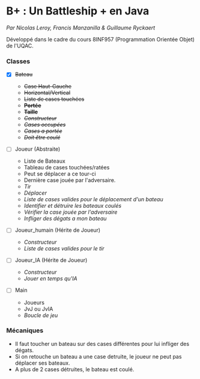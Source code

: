 # B+ : Un Battleship +  en Java

*Par Nicolas Leroy, Francis Manzanilla & Guillaume Ryckaert*

Développé dans le cadre du cours 8INF957 (Programmation Orientée Objet) de l'UQAC.

### Classes

 - [X] ~~Bateau~~
      - ~~Case Haut-Gauche~~
      - ~~Horizontal/Vertical~~
      - ~~Liste de cases touchées~~
      - ~~**Portée**~~
      - ~~**Taille**~~
      - ~~*Constructeur*~~
      - ~~*Cases occupées*~~
      - ~~*Cases a portée*~~
      - ~~*Doit être coulé*~~

- [ ] Joueur (Abstraite)
    - Liste de Bateaux
    - Tableau de cases touchées/ratées
    - Peut se déplacer a ce tour-ci
    - Dernière case jouée par l'adversaire.
    - *Tir*
    - *Déplacer*
    - *Liste de cases valides pour le déplacement d'un bateau*
    - *Identifier et détruire les bateaux coulés*
    - *Vérifier la case jouée par l'adversaire*
    - *Infliger des dégats a mon bateau*


 - [ ] Joueur_humain (Hérite de Joueur)
    - *Constructeur*
    - *Liste de cases valides pour le tir*


  - [ ] Joueur_IA (Hérite de Joueur)
    - *Constructeur*
    - *Jouer en temps qu'IA*


 - [ ] Main
      - Joueurs
      - JvJ ou JvIA
      - *Boucle de jeu*  

### Mécaniques
- Il faut toucher un bateau sur des cases différentes pour lui infliger des dégats.
- Si on retouche un bateau a une case detruite, le joueur ne peut pas déplacer ses bateaux.
- A plus de 2 cases détruites, le bateau est coulé.
